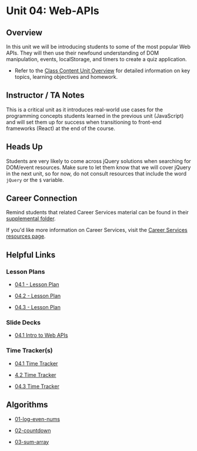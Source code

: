# Unit 04: Web-APIs

## Overview

In this unit we will be introducing students to some of the most popular Web APIs. They will then use their newfound understanding of DOM manipulation, events, localStorage, and timers to create a quiz application.

  * Refer to the [Class Content Unit Overview](../../../01-Class-Content/04-Web-APIs/README.md) for detailed information on key topics, learning objectives and homework.

## Instructor / TA Notes

This is a critical unit as it introduces real-world use cases for the programming concepts students learned in the previous unit (JavaScript) and will set them up for success when transitioning to front-end frameworks (React) at the end of the course.

## Heads Up

Students are very likely to come across jQuery solutions when searching for DOM/event resources. Make sure to let them know that we will cover jQuery in the next unit, so for now, do not consult resources that include the word `jQuery` or the `$` variable.

## Career Connection
Remind students that related Career Services material can be found in their [supplemental folder](../../../01-Class-Content/04-Web-APIs/04-Important/CAREER-CONNECTION.md).

If you'd like more information on Career Services, visit the [Career Services resources page](http://bit.ly/CodingCS).

## Helpful Links

### Lesson Plans

  * [04.1 - Lesson Plan](01-Day_Intro-Web-APIs/04.1-LESSON-PLAN.md)

  * [04.2 - Lesson Plan](02-Day_JS-Events/04.2-LESSON-PLAN.md)

  * [04.3 - Lesson Plan](03-Day_Client-Side-Storage/04.3-LESSON-PLAN.md)

### Slide Decks

  * [04.1 Intro to Web APIs](https://docs.google.com/presentation/d/1qeb1b63e9n-1p19RbL4xIq8xA_edNBjeW-mDnzSKJ8E/edit?usp=sharing)

### Time Tracker(s)

  * [04.1 Time Tracker](https://docs.google.com/spreadsheets/d/1puQtXGf2udikTqsYn-g2BuuvlhGSvdLjmnyuMztIcPA/edit?usp=sharing)

  * [4.2 Time Tracker](https://docs.google.com/spreadsheets/d/1FOQ2WoPB_KiA-F7tYuBDP3ZSjrJdeQnX1KK2ZP-Qxnc/edit?usp=sharing)

  * [04.3 Time Tracker](https://docs.google.com/spreadsheets/d/15jgATjOPd9u8f-0FqhUZra5w870a-A4Xwc5cvOO4EuI/edit?usp=sharing)

## Algorithms

  * [01-log-even-nums](../../../01-Class-Content/04-Web-APIs/03-Algorithms/01-log-even-nums)

  * [02-countdown](../../../01-Class-Content/04-Web-APIs/03-Algorithms/02-countdown)

  * [03-sum-array](../../../01-Class-Content/04-Web-APIs/03-Algorithms/03-sum-array)
